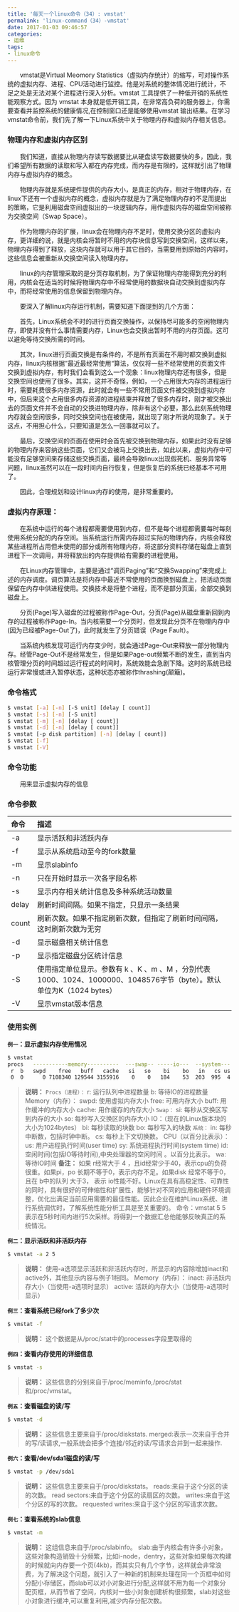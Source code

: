 ```yaml
---
title: '每天一个linux命令（34）: vmstat'
permalink: 'linux-command（34）-vmstat'
date: 2017-01-03 09:46:57
categories:
- 运维
tags:
- linux命令
---
```

　　vmstat是Virtual Meomory Statistics（虚拟内存统计）的缩写，可对操作系统的虚拟内存、进程、CPU活动进行监控。他是对系统的整体情况进行统计，不足之处是无法对某个进程进行深入分析。vmstat 工具提供了一种低开销的系统性能观察方式。因为 vmstat 本身就是低开销工具，在非常高负荷的服务器上，你需要查看并监控系统的健康情况,在控制窗口还是能够使用vmstat 输出结果。在学习vmstat命令前，我们先了解一下Linux系统中关于物理内存和虚拟内存相关信息。
<!--more -->
### 物理内存和虚拟内存区别
　　我们知道，直接从物理内存读写数据要比从硬盘读写数据要快的多，因此，我们希望所有数据的读取和写入都在内存完成，而内存是有限的，这样就引出了物理内存与虚拟内存的概念。

　　物理内存就是系统硬件提供的内存大小，是真正的内存，相对于物理内存，在linux下还有一个虚拟内存的概念，虚拟内存就是为了满足物理内存的不足而提出的策略，它是利用磁盘空间虚拟出的一块逻辑内存，用作虚拟内存的磁盘空间被称为交换空间（Swap Space）。

　　作为物理内存的扩展，linux会在物理内存不足时，使用交换分区的虚拟内存，更详细的说，就是内核会将暂时不用的内存块信息写到交换空间，这样以来，物理内存得到了释放，这块内存就可以用于其它目的，当需要用到原始的内容时，这些信息会被重新从交换空间读入物理内存。

　　linux的内存管理采取的是分页存取机制，为了保证物理内存能得到充分的利用，内核会在适当的时候将物理内存中不经常使用的数据块自动交换到虚拟内存中，而将经常使用的信息保留到物理内存。

　　要深入了解linux内存运行机制，需要知道下面提到的几个方面：

　　首先，Linux系统会不时的进行页面交换操作，以保持尽可能多的空闲物理内存，即使并没有什么事情需要内存，Linux也会交换出暂时不用的内存页面。这可以避免等待交换所需的时间。

　　其次，linux进行页面交换是有条件的，不是所有页面在不用时都交换到虚拟内存，linux内核根据”最近最经常使用“算法，仅仅将一些不经常使用的页面文件交换到虚拟内存，有时我们会看到这么一个现象：linux物理内存还有很多，但是交换空间也使用了很多。其实，这并不奇怪，例如，一个占用很大内存的进程运行时，需要耗费很多内存资源，此时就会有一些不常用页面文件被交换到虚拟内存中，但后来这个占用很多内存资源的进程结束并释放了很多内存时，刚才被交换出去的页面文件并不会自动的交换进物理内存，除非有这个必要，那么此刻系统物理内存就会空闲很多，同时交换空间也在被使用，就出现了刚才所说的现象了。关于这点，不用担心什么，只要知道是怎么一回事就可以了。

　　最后，交换空间的页面在使用时会首先被交换到物理内存，如果此时没有足够的物理内存来容纳这些页面，它们又会被马上交换出去，如此以来，虚拟内存中可能没有足够空间来存储这些交换页面，最终会导致linux出现假死机、服务异常等问题，linux虽然可以在一段时间内自行恢复，但是恢复后的系统已经基本不可用了。

　　因此，合理规划和设计linux内存的使用，是非常重要的。

### 虚拟内存原理：
　　在系统中运行的每个进程都需要使用到内存，但不是每个进程都需要每时每刻使用系统分配的内存空间。当系统运行所需内存超过实际的物理内存，内核会释放某些进程所占用但未使用的部分或所有物理内存，将这部分资料存储在磁盘上直到进程下一次调用，并将释放出的内存提供给有需要的进程使用。

　　在Linux内存管理中，主要是通过“调页Paging”和“交换Swapping”来完成上述的内存调度。调页算法是将内存中最近不常使用的页面换到磁盘上，把活动页面保留在内存中供进程使用。交换技术是将整个进程，而不是部分页面，全部交换到磁盘上。

　　分页(Page)写入磁盘的过程被称作Page-Out，分页(Page)从磁盘重新回到内存的过程被称作Page-In。当内核需要一个分页时，但发现此分页不在物理内存中(因为已经被Page-Out了)，此时就发生了分页错误（Page Fault）。

　　当系统内核发现可运行内存变少时，就会通过Page-Out来释放一部分物理内存。经管Page-Out不是经常发生，但是如果Page-out频繁不断的发生，直到当内核管理分页的时间超过运行程式的时间时，系统效能会急剧下降。这时的系统已经运行非常慢或进入暂停状态，这种状态亦被称作thrashing(颠簸)。
### 命令格式
```bash
$ vmstat [-a] [-n] [-S unit] [delay [ count]]
$ vmstat [-s] [-n] [-S unit]
$ vmstat [-m] [-n] [delay [ count]]
$ vmstat [-d] [-n] [delay [ count]]
$ vmstat [-p disk partition] [-n] [delay [ count]]
$ vmstat [-f]
$ vmstat [-V]
```
### 命令功能
　　用来显示虚拟内存的信息
### 命令参数
| 命令 | 描述     |
| :------------- | :------------- |
| -a | 显示活跃和非活跃内存 |
| -f | 显示从系统启动至今的fork数量 |
| -m | 显示slabinfo |
| -n | 只在开始时显示一次各字段名称 |
| -s | 显示内存相关统计信息及多种系统活动数量 |
| delay | 刷新时间间隔。如果不指定，只显示一条结果 |
| count | 刷新次数。如果不指定刷新次数，但指定了刷新时间间隔，这时刷新次数为无穷 |
| -d | 显示磁盘相关统计信息 |
| -p | 显示指定磁盘分区统计信息 |
| -S | 使用指定单位显示。参数有 k 、K 、m 、M ，分别代表1000、1024、1000000、1048576字节（byte）。默认单位为K（1024 bytes） |
| -V | 显示vmstat版本信息 |

### 使用实例
**`例一`：显示虚拟内存使用情况**
```bash
$ vmstat
procs   -----------memory----------  ---swap-- -----io---  --system--- -----cpu---
 r  b   swpd    free   buff   cache   si   so    bi    bo   in   cs us sy id wa st
 0  0      0 7108340 129544 3155916    0    0   184    53  203  995  4  1 95  0  0
```
>**说明：**
`Procs（进程）：`
r: 运行队列中进程数量
b: 等待IO的进程数量
Memory（内存）：
swpd: 使用虚拟内存大小
free: 可用内存大小
buff: 用作缓冲的内存大小
cache: 用作缓存的内存大小
`Swap：`
si: 每秒从交换区写到内存的大小
so: 每秒写入交换区的内存大小
IO：（现在的Linux版本块的大小为1024bytes）
bi: 每秒读取的块数
bo: 每秒写入的块数
`系统：`
in: 每秒中断数，包括时钟中断。
cs: 每秒上下文切换数。
CPU（以百分比表示）：
us: 用户进程执行时间(user time)
sy: 系统进程执行时间(system time)
id: 空闲时间(包括IO等待时间),中央处理器的空闲时间 。以百分比表示。
wa: 等待IO时间
**备注：** 如果 r经常大于 4 ，且id经常少于40，表示cpu的负荷很重。如果pi，po 长期不等于0，表示内存不足。如果disk 经常不等于0， 且在 b中的队列 大于3， 表示 io性能不好。Linux在具有高稳定性、可靠性的同时，具有很好的可伸缩性和扩展性，能够针对不同的应用和硬件环境调整，优化出满足当前应用需要的最佳性能。因此企业在维护Linux系统、进行系统调优时，了解系统性能分析工具是至关重要的。
命令：vmstat 5 5
表示在5秒时间内进行5次采样。将得到一个数据汇总他能够反映真正的系统情况。

**`例二`：显示活跃和非活跃内存**
```bash
$ vmstat -a 2 5
```
>**说明：**
使用-a选项显示活跃和非活跃内存时，所显示的内容除增加inact和active外，其他显示内容与例子1相同。
Memory（内存）：
inact: 非活跃内存大小（当使用-a选项时显示）
active: 活跃的内存大小（当使用-a选项时显示）

**`例三`：查看系统已经fork了多少次**
```bash
$ vmstat -f
```
>**说明：**
这个数据是从/proc/stat中的processes字段里取得的

**`例四`：查看内存使用的详细信息**
```bash
$ vmstat -s
```
>**说明：**
这些信息的分别来自于/proc/meminfo,/proc/stat和/proc/vmstat。

**`例五`：查看磁盘的读/写**
```bash
$ vmstat -d
```
>**说明：**
这些信息主要来自于/proc/diskstats.
merged:表示一次来自于合并的写/读请求,一般系统会把多个连接/邻近的读/写请求合并到一起来操作.

**`例六`：查看/dev/sda1磁盘的读/写**
```bash
$ vmstat -p /dev/sda1
```
>**说明：**
这些信息主要来自于/proc/diskstats。
reads:来自于这个分区的读的次数。
read sectors:来自于这个分区的读扇区的次数。
writes:来自于这个分区的写的次数。
requested writes:来自于这个分区的写请求次数。

**`例七`：查看系统的slab信息**
```bash
$ vmstat -m
```
>**说明：**
这组信息来自于/proc/slabinfo。
slab:由于内核会有许多小对象，这些对象构造销毁十分频繁，比如i-node，dentry，这些对象如果每次构建的时候就向内存要一个页(4kb)，而其实只有几个字节，这样就会非常浪费，为了解决这个问题，就引入了一种新的机制来处理在同一个页框中如何分配小存储区，而slab可以对小对象进行分配,这样就不用为每一个对象分配页框，从而节省了空间，内核对一些小对象创建析构很频繁，slab对这些小对象进行缓冲,可以重复利用,减少内存分配次数。
